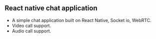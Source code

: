 ## React native chat application

- A simple chat application built on React Native, Socket io, WebRTC.
- Video call support.
- Audio call support.
